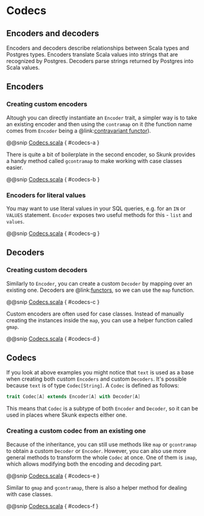 # Codecs

## Encoders and decoders

Encoders and decoders describe relationships between Scala types and Postgres types. Encoders translate Scala values into strings
that are recognized by Postgres. Decoders parse strings returned by Postgres into Scala values.

## Encoders

### Creating custom encoders

Altough you can directly instantiate an `Encoder` trait, a simpler way is to take
an existing encoder and then using the `contramap` on it (the function name comes from `Encoder` being
a @link:[contravariant functor](https://typelevel.org/cats/typeclasses/contravariant.html)).

@@snip [Codecs.scala](/modules/docs/src/main/scala/reference/Codecs.scala) { #codecs-a }

There is quite a bit of boilerplate in the second encoder, so Skunk provides
a handy method called `gcontramap` to make working with case classes easier. 

@@snip [Codecs.scala](/modules/docs/src/main/scala/reference/Codecs.scala) { #codecs-b }

### Encoders for literal values

You may want to use literal values in your SQL queries, e.g. for an `IN` or `VALUES` statement.
`Encoder` exposes two useful methods for this - `list` and `values`.

@@snip [Codecs.scala](/modules/docs/src/main/scala/reference/Codecs.scala) { #codecs-g }

## Decoders

### Creating custom decoders

Similarly to `Encoder`, you can create a custom `Decoder` by mapping over an existing one.
Decoders are @link:[functors](https://typelevel.org/cats/typeclasses/functor.html), so we can
use the `map` function.

@@snip [Codecs.scala](/modules/docs/src/main/scala/reference/Codecs.scala) { #codecs-c }

Custom encoders are often used for case classes. Instead of manually creating the instances
inside the `map`, you can use a helper function called `gmap`.

@@snip [Codecs.scala](/modules/docs/src/main/scala/reference/Codecs.scala) { #codecs-d }

## Codecs

If you look at above examples you might notice that `text` is used as a base
when creating both custom `Encoders` and custom `Decoders`. It's possible because
`text` is of type `Codec[String]`.  A `Codec` is defined as follows:

```scala
trait Codec[A] extends Encoder[A] with Decoder[A]
```

This means that `Codec` is a subtype of both `Encoder` and `Decoder`, so it can be used in places
where Skunk expects either one. 

### Creating a custom codec from an existing one

Because of the inheritance, you can still use methods like `map` or `gcontramap` to obtain a custom
`Decoder` or `Encoder`. However, you can also use more general methods to transform the whole
`Codec` at once. One of them is `imap`, which allows modifying both the encoding and decoding part.

@@snip [Codecs.scala](/modules/docs/src/main/scala/reference/Codecs.scala) { #codecs-e }

Similar to `gmap` and `gcontramap`, there is also a helper method for dealing with case classes.

@@snip [Codecs.scala](/modules/docs/src/main/scala/reference/Codecs.scala) { #codecs-f }